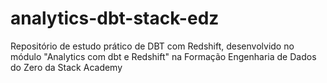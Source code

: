 # analytics-dbt-stack-edz
Repositório de estudo prático de DBT com Redshift, desenvolvido no módulo "Analytics com dbt e Redshift" na Formação Engenharia de Dados do Zero da Stack Academy
